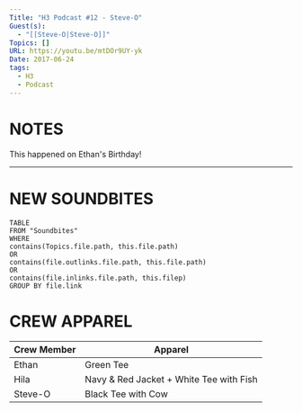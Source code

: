 ```yaml
---
Title: "H3 Podcast #12 - Steve-O"
Guest(s):
  - "[[Steve-O|Steve-O]]"
Topics: []
URL: https://youtu.be/mtDOr9UY-yk
Date: 2017-06-24
tags:
  - H3
  - Podcast
---
```

# NOTES
This happened on Ethan's Birthday!

___
# NEW SOUNDBITES
``` dataview
TABLE
FROM "Soundbites"
WHERE 
contains(Topics.file.path, this.file.path) 
OR 
contains(file.outlinks.file.path, this.file.path)
OR
contains(file.inlinks.file.path, this.filep)
GROUP BY file.link
```

# CREW APPAREL

| Crew Member | Apparel |
| ---- | ---- |
| Ethan | Green Tee |
| Hila | Navy & Red Jacket + White Tee with Fish |
| Steve-O | Black Tee with Cow |
